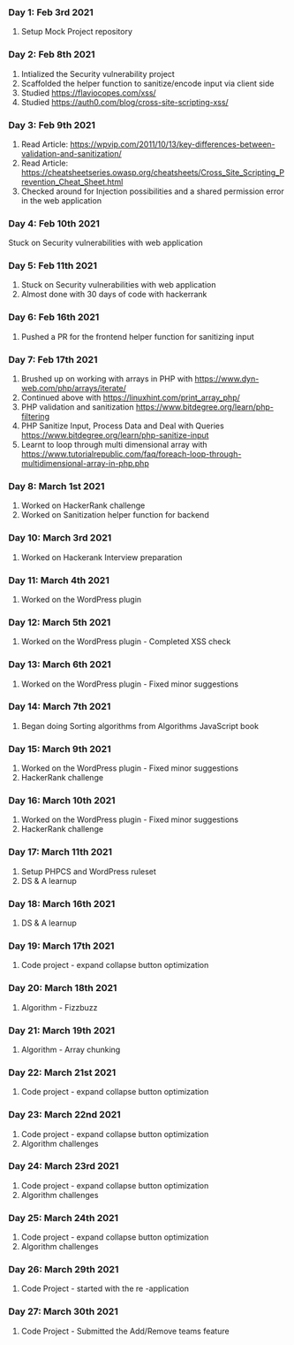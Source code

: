 ### Day 1: Feb 3rd 2021

1. Setup Mock Project repository

### Day 2: Feb 8th 2021

1. Intialized the Security vulnerability project
2. Scaffolded the helper function to sanitize/encode input via client side
3. Studied https://flaviocopes.com/xss/
4. Studied https://auth0.com/blog/cross-site-scripting-xss/

### Day 3: Feb 9th 2021

1. Read Article: https://wpvip.com/2011/10/13/key-differences-between-validation-and-sanitization/
2. Read Article: https://cheatsheetseries.owasp.org/cheatsheets/Cross_Site_Scripting_Prevention_Cheat_Sheet.html
3. Checked around for Injection possibilities and a shared permission error in the web application

### Day 4: Feb 10th 2021

Stuck on Security vulnerabilities with web application

### Day 5: Feb 11th 2021

1. Stuck on Security vulnerabilities with web application
2. Almost done with 30 days of code with hackerrank

### Day 6: Feb 16th 2021

1. Pushed a PR for the frontend helper function for sanitizing input

### Day 7: Feb 17th 2021

1. Brushed up on working with arrays in PHP with https://www.dyn-web.com/php/arrays/iterate/
2. Continued above with https://linuxhint.com/print_array_php/
3. PHP validation and sanitization https://www.bitdegree.org/learn/php-filtering
4. PHP Sanitize Input, Process Data and Deal with Queries https://www.bitdegree.org/learn/php-sanitize-input
5. Learnt to loop through multi dimensional array with https://www.tutorialrepublic.com/faq/foreach-loop-through-multidimensional-array-in-php.php

### Day 8: March 1st 2021

1. Worked on HackerRank challenge
2. Worked on Sanitization helper function for backend

### Day 10: March 3rd 2021

1. Worked on Hackerank Interview preparation

### Day 11: March 4th 2021

1. Worked on the WordPress plugin

### Day 12: March 5th 2021

1. Worked on the WordPress plugin - Completed XSS check

### Day 13: March 6th 2021

1. Worked on the WordPress plugin - Fixed minor suggestions

### Day 14: March 7th 2021

1. Began doing Sorting algorithms from Algorithms JavaScript book

### Day 15: March 9th 2021

1. Worked on the WordPress plugin - Fixed minor suggestions
2. HackerRank challenge

### Day 16: March 10th 2021

1. Worked on the WordPress plugin - Fixed minor suggestions
2. HackerRank challenge

### Day 17: March 11th 2021

1. Setup PHPCS and WordPress ruleset
2. DS & A learnup

### Day 18: March 16th 2021

1. DS & A learnup

### Day 19: March 17th 2021

1. Code project - expand collapse button optimization

### Day 20: March 18th 2021

1. Algorithm - Fizzbuzz

### Day 21: March 19th 2021

1. Algorithm - Array chunking

### Day 22: March 21st 2021

1. Code project - expand collapse button optimization

### Day 23: March 22nd 2021

1. Code project - expand collapse button optimization
2. Algorithm challenges

### Day 24: March 23rd 2021

1. Code project - expand collapse button optimization
2. Algorithm challenges

### Day 25: March 24th 2021

1. Code project - expand collapse button optimization
2. Algorithm challenges

### Day 26: March 29th 2021

1. Code Project - started with the re -application

### Day 27: March 30th 2021

1. Code Project - Submitted the Add/Remove teams feature
